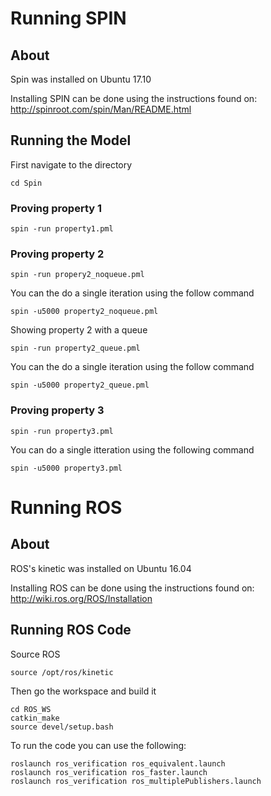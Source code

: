 # Running SPIN

## About

Spin was installed on Ubuntu 17.10

Installing SPIN can be done using the instructions found on:
http://spinroot.com/spin/Man/README.html


## Running the Model

First navigate to the directory
```
cd Spin
```

### Proving property 1
```
spin -run property1.pml
```

### Proving property 2
```
spin -run propery2_noqueue.pml
```

You can the do a single iteration using the follow command
```
spin -u5000 property2_noqueue.pml
```

Showing property 2 with a queue
```
spin -run property2_queue.pml
```

You can the do a single iteration using the follow command
```
spin -u5000 property2_queue.pml
```

### Proving property 3
```
spin -run property3.pml
```

You can do a single itteration using the following command
```
spin -u5000 property3.pml
```


# Running ROS

## About

ROS's kinetic was installed on Ubuntu 16.04

Installing ROS can be done using the instructions found on:
http://wiki.ros.org/ROS/Installation


## Running ROS Code

Source ROS
```
source /opt/ros/kinetic
```

Then go the workspace and build it
```
cd ROS_WS
catkin_make
source devel/setup.bash
```

To run the code you can use the following:
```
roslaunch ros_verification ros_equivalent.launch
roslaunch ros_verification ros_faster.launch 
roslaunch ros_verification ros_multiplePublishers.launch 
```
